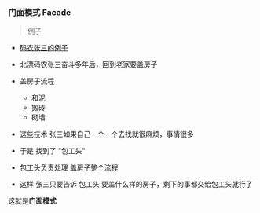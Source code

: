 ### 门面模式 Facade

> 例子

- [码农张三的例子](https://baijiahao.baidu.com/s?id=1636109114016642554&wfr=spider&for=pc)

- 北漂码农张三奋斗多年后，回到老家要盖房子
- 盖房子流程
    - 和泥
    - 搬砖
    - 砌墙
- 这些技术 张三如果自己一个一个去找就很麻烦，事情很多
- 于是 找到了 "包工头"
- 包工头负责处理 盖房子整个流程
- 这样 张三只要告诉 包工头 要盖什么样的房子，剩下的事都交给包工头就行了

这就是**门面模式**

